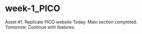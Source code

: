 # week-1_PICO
Asset #1. Replicate PICO website
Today: Main section completed.
Tomorrow: Continue with features.
